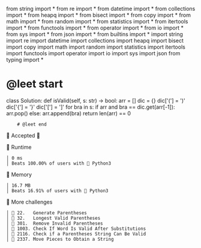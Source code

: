 from string import *
from re import *
from datetime import *
from collections import *
from heapq import *
from bisect import *
from copy import *
from math import *
from random import *
from statistics import *
from itertools import *
from functools import *
from operator import *
from io import *
from sys import *
from json import *
from builtins import *
import string
import re
import datetime
import collections
import heapq
import bisect
import copy
import math
import random
import statistics
import itertools
import functools
import operator
import io
import sys
import json
from typing import *

# @leet start


class Solution:
    def isValid(self, s: str) -> bool:
        arr = []
        dic = {}
        dic['('] = ')'
        dic['{'] = '}'
        dic['['] = ']'
        for bra in s:
            if arr and bra == dic.get(arr[-1]):
                arr.pop()
            else:
                arr.append(bra)
        return len(arr) == 0

        # @leet end
 Accepted 🎉


󰓅 Runtime

	│ 0 ms
	│ Beats 100.00% of users with  Python3


󰍛 Memory

	│ 16.7 MB
	│ Beats 16.91% of users with  Python3


 More challenges

	│ 󱓻 22.   Generate Parentheses
	│ 󱓻 32.   Longest Valid Parentheses
	│ 󱓻 301.  Remove Invalid Parentheses
	│ 󱓻 1003. Check If Word Is Valid After Substitutions
	│ 󱓻 2116. Check if a Parentheses String Can Be Valid
	│ 󱓻 2337. Move Pieces to Obtain a String

